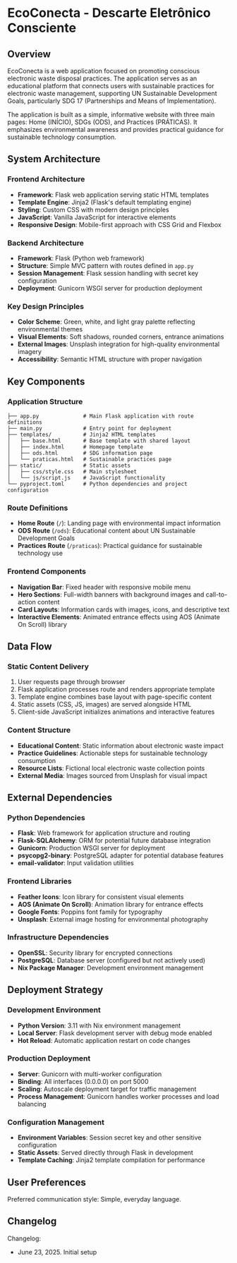 # EcoConecta - Descarte Eletrônico Consciente

## Overview

EcoConecta is a web application focused on promoting conscious electronic waste disposal practices. The application serves as an educational platform that connects users with sustainable practices for electronic waste management, supporting UN Sustainable Development Goals, particularly SDG 17 (Partnerships and Means of Implementation).

The application is built as a simple, informative website with three main pages: Home (INÍCIO), SDGs (ODS), and Practices (PRÁTICAS). It emphasizes environmental awareness and provides practical guidance for sustainable technology consumption.

## System Architecture

### Frontend Architecture
- **Framework**: Flask web application serving static HTML templates
- **Template Engine**: Jinja2 (Flask's default templating engine)
- **Styling**: Custom CSS with modern design principles
- **JavaScript**: Vanilla JavaScript for interactive elements
- **Responsive Design**: Mobile-first approach with CSS Grid and Flexbox

### Backend Architecture
- **Framework**: Flask (Python web framework)
- **Structure**: Simple MVC pattern with routes defined in `app.py`
- **Session Management**: Flask session handling with secret key configuration
- **Deployment**: Gunicorn WSGI server for production deployment

### Key Design Principles
- **Color Scheme**: Green, white, and light gray palette reflecting environmental themes
- **Visual Elements**: Soft shadows, rounded corners, entrance animations
- **External Images**: Unsplash integration for high-quality environmental imagery
- **Accessibility**: Semantic HTML structure with proper navigation

## Key Components

### Application Structure
```
├── app.py              # Main Flask application with route definitions
├── main.py             # Entry point for deployment
├── templates/          # Jinja2 HTML templates
│   ├── base.html       # Base template with shared layout
│   ├── index.html      # Homepage template
│   ├── ods.html        # SDG information page
│   └── praticas.html   # Sustainable practices page
├── static/             # Static assets
│   ├── css/style.css   # Main stylesheet
│   └── js/script.js    # JavaScript functionality
└── pyproject.toml      # Python dependencies and project configuration
```

### Route Definitions
- **Home Route** (`/`): Landing page with environmental impact information
- **ODS Route** (`/ods`): Educational content about UN Sustainable Development Goals
- **Practices Route** (`/praticas`): Practical guidance for sustainable technology use

### Frontend Components
- **Navigation Bar**: Fixed header with responsive mobile menu
- **Hero Sections**: Full-width banners with background images and call-to-action content
- **Card Layouts**: Information cards with images, icons, and descriptive text
- **Interactive Elements**: Animated entrance effects using AOS (Animate On Scroll) library

## Data Flow

### Static Content Delivery
1. User requests page through browser
2. Flask application processes route and renders appropriate template
3. Template engine combines base layout with page-specific content
4. Static assets (CSS, JS, images) are served alongside HTML
5. Client-side JavaScript initializes animations and interactive features

### Content Structure
- **Educational Content**: Static information about electronic waste impact
- **Practice Guidelines**: Actionable steps for sustainable technology consumption
- **Resource Lists**: Fictional local electronic waste collection points
- **External Media**: Images sourced from Unsplash for visual impact

## External Dependencies

### Python Dependencies
- **Flask**: Web framework for application structure and routing
- **Flask-SQLAlchemy**: ORM for potential future database integration
- **Gunicorn**: Production WSGI server for deployment
- **psycopg2-binary**: PostgreSQL adapter for potential database features
- **email-validator**: Input validation utilities

### Frontend Libraries
- **Feather Icons**: Icon library for consistent visual elements
- **AOS (Animate On Scroll)**: Animation library for entrance effects
- **Google Fonts**: Poppins font family for typography
- **Unsplash**: External image hosting for environmental photography

### Infrastructure Dependencies
- **OpenSSL**: Security library for encrypted connections
- **PostgreSQL**: Database server (configured but not actively used)
- **Nix Package Manager**: Development environment management

## Deployment Strategy

### Development Environment
- **Python Version**: 3.11 with Nix environment management
- **Local Server**: Flask development server with debug mode enabled
- **Hot Reload**: Automatic application restart on code changes

### Production Deployment
- **Server**: Gunicorn with multi-worker configuration
- **Binding**: All interfaces (0.0.0.0) on port 5000
- **Scaling**: Autoscale deployment target for traffic management
- **Process Management**: Gunicorn handles worker processes and load balancing

### Configuration Management
- **Environment Variables**: Session secret key and other sensitive configuration
- **Static Assets**: Served directly through Flask in development
- **Template Caching**: Jinja2 template compilation for performance

## User Preferences

Preferred communication style: Simple, everyday language.

## Changelog

Changelog:
- June 23, 2025. Initial setup